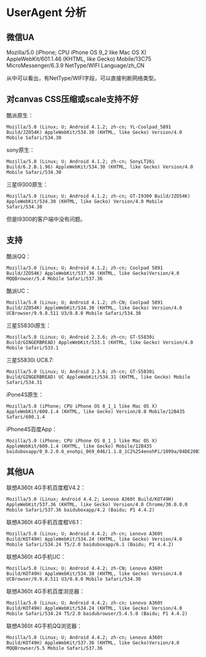 # UserAgent 分析


## 微信UA

Mozilla/5.0 (iPhone; CPU iPhone OS 9_2 like Mac OS X) AppleWebKit/601.1.46 (KHTML, like Gecko) Mobile/13C75 MicroMessenger/6.3.9 NetType/WIFI Language/zh_CN

从中可以看出，有NetType/WIFI字段，可以直接判断网络类型。


## 对canvas CSS压缩或scale支持不好

酷派原生：

    Mozilla/5.0 (Linux; U; Android 4.1.2; zh-cn; YL-Coolpad_5891 Build/JZO54K) AppleWebKit/534.30 (KHTML, like Gecko) Version/4.0 Mobile Safari/534.30

sony原生：

    Mozilla/5.0 (Linux; U; Android 4.1.2; zh-cn; SonyLT26i Build/6.2.B.1.96) AppleWebKit/534.30 (KHTML, like Gecko) Version/4.0 Mobile Safari/534.30

三星I9300原生：

    Mozilla/5.0 (Linux; U; Android 4.1.2; zh-cn; GT-I9300 Build/JZO54K) AppleWebKit/534.30 (KHTML, like Gecko) Version/4.0 Mobile Safari/534.30

但是I9300的客户端中没有问题。



## 支持

酷派QQ：

    Mozilla/5.0 (Linux; U; Android 4.1.2; zh-cn; Coolpad 5891 Build/JZO54K) AppleWebKit/537.36 (KHTML, like Gecko)Version/4.0 MQQBrowser/5.4 Mobile Safari/537.36

酷派UC：

    Mozilla/5.0 (Linux; U; Android 4.1.2; zh-CN; Coolpad 5891 Build/JZO54K) AppleWebKit/534.30 (KHTML, like Gecko) Version/4.0 UCBrowser/9.9.8.511 U3/0.8.0 Mobile Safari/534.30

三星S5830i原生：

    Mozilla/5.0 (Linux; U; Android 2.3.6; zh-cn; GT-S5830i Build/GINGERBREAD) AppleWebKit/533.1 (KHTML, like Gecko) Version/4.0 Mobile Safari/533.1

三星S5830i UC8.7:

    Mozilla/5.0 (Linux; U; Android 2.3.6; zh-cn; GT-S5830i Build/GINGERBREAD) UC AppleWebKit/534.31 (KHTML, like Gecko) Mobile Safari/534.31

iPone4S原生：

    Mozilla/5.0 (iPhone; CPU iPhone OS 8_1_1 like Mac OS X) AppleWebKit/600.1.4 (KHTML, like Gecko) Version/8.0 Mobile/12B435 Safari/600.1.4

iPhone4S百度App：
    
    Mozilla/5.0 (iPhone; CPU iPhone OS 8_1_1 like Mac OS X) AppleWebKit/600.1.4 (KHTML, like Gecko) Mobile/12B435 baiduboxapp/0_0.2.0.6_enohpi_069_046/1.1.8_1C2%254enohPi/1099a/04DE20B136DB7F505C46DB53D675F6673F5A8C0C1FCOOBOHRGP/1

## 其他UA

联想A360t 4G手机百度框V4.2：

    Mozilla/5.0 (Linux; Android 4.4.2; Lenovo A360t Build/KOT49H) AppleWebKit/537.36 (KHTML, like Gecko) Version/4.0 Chrome/30.0.0.0 Mobile Safari/537.36 baiduboxapp/4.2 (Baidu; P1 4.4.2)


联想A360t 4G手机百度框V6.1：

    Mozilla/5.0 (Linux; U; Android 4.4.2; zh-cn; Lenovo A360t Build/KOT49H) AppleWebKit/534.24 (KHTML, like Gecko) Version/4.0 Mobile Safari/534.24 T5/2.0 baiduboxapp/6.1 (Baidu; P1 4.4.2)

联想A360t 4G手机UC：

    Mozilla/5.0 (Linux; U; Android 4.4.2; zh-CN; Lenovo A360t Build/KOT49H) AppleWebKit/534.30 (KHTML, like Gecko) Version/4.0 UCBrowser/9.9.8.511 U3/0.8.0 Mobile Safari/534.30


联想A360t 4G手机百度浏览器：

    Mozilla/5.0 (Linux; U; Android 4.4.2; zh-cn; Lenovo A360t Build/KOT49H) AppleWebKit/534.24 (KHTML, like Gecko) Version/4.0 Mobile Safari/534.24 T5/2.0 baidubrowser/5.4.5.0 (Baidu; P1 4.4.2) 

联想A360t 4G手机QQ浏览器：

    Mozilla/5.0 (Linux; U; Android 4.4.2; zh-cn; Lenovo A360t Build/KOT49H) AppleWebKit/537.36 (KHTML, like Gecko)Version/4.0 MQQBrowser/5.5 Mobile Safari/537.36
